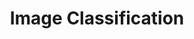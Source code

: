 ---
layout: default
title: Image Classification
nav_order: 1
parent : Paper Review
has_children: true
has_toc: true
---